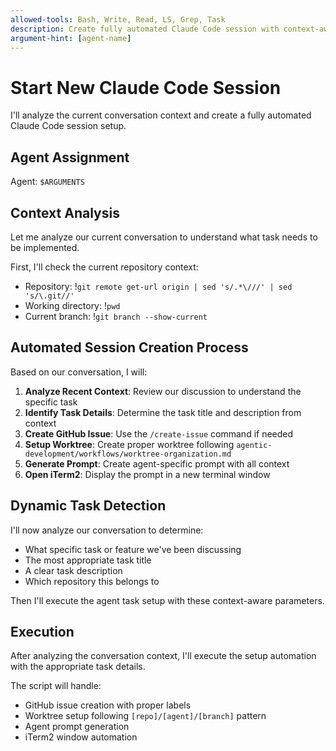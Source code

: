 ```yaml
---
allowed-tools: Bash, Write, Read, LS, Grep, Task
description: Create fully automated Claude Code session with context-aware task detection
argument-hint: [agent-name]
---
```


# Start New Claude Code Session

I'll analyze the current conversation context and create a fully automated Claude Code session setup.

## Agent Assignment
Agent: `$ARGUMENTS`

## Context Analysis

Let me analyze our current conversation to understand what task needs to be implemented.

First, I'll check the current repository context:
- Repository: !`git remote get-url origin | sed 's/.*\///' | sed 's/\.git//'`
- Working directory: !`pwd`
- Current branch: !`git branch --show-current`

## Automated Session Creation Process

Based on our conversation, I will:

1. **Analyze Recent Context**: Review our discussion to understand the specific task
2. **Identify Task Details**: Determine the task title and description from context
3. **Create GitHub Issue**: Use the `/create-issue` command if needed
4. **Setup Worktree**: Create proper worktree following `agentic-development/workflows/worktree-organization.md`
5. **Generate Prompt**: Create agent-specific prompt with all context
6. **Open iTerm2**: Display the prompt in a new terminal window

## Dynamic Task Detection

I'll now analyze our conversation to determine:
- What specific task or feature we've been discussing
- The most appropriate task title
- A clear task description
- Which repository this belongs to

Then I'll execute the agent task setup with these context-aware parameters.

## Execution

After analyzing the conversation context, I'll execute the setup automation with the appropriate task details.

The script will handle:
- GitHub issue creation with proper labels
- Worktree setup following `[repo]/[agent]/[branch]` pattern
- Agent prompt generation
- iTerm2 window automation